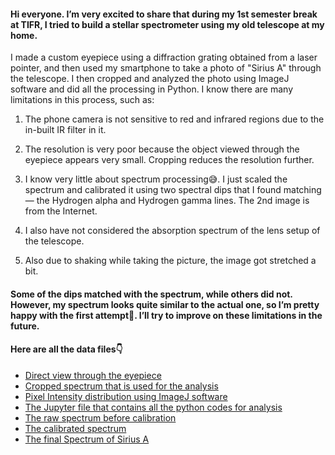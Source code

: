 #### Hi everyone. I’m very excited to share that during my 1st semester break at TIFR, I tried to build a stellar spectrometer using my old telescope at my home. 
I made a custom eyepiece using a diffraction grating obtained from a laser pointer, and then used my smartphone to take a photo of "Sirius A" through the telescope. 
I then cropped and analyzed the photo using ImageJ software and did all the processing in Python.
I know there are many limitations in this process, such as:

1. The phone camera is not sensitive to red and infrared regions due to the in-built IR filter in it.


2. The resolution is very poor because the object viewed through the eyepiece appears very small. Cropping reduces the resolution further.


3. I know very little about spectrum processing😅. I just scaled the spectrum and calibrated it using two spectral dips that I found matching — the Hydrogen alpha and Hydrogen gamma lines. The 2nd image is from the Internet.

4. I also have not considered the absorption spectrum of the lens setup of the telescope.

5. Also due to shaking while taking the picture, the image got stretched a bit.


#### Some of the dips matched with the spectrum, while others did not. However, my spectrum looks quite similar to the actual one, so I’m pretty happy with the first attempt🤗. I’ll try to improve on these limitations in the future.

#### Here are all the data files👇
* [Direct view through the eyepiece](/SiriusTelescopeView.jpg)
* [Cropped spectrum that is used for the analysis](/Sirius%20A%20Spectrum%20image.jpg)
* [Pixel Intensity distribution using ImageJ software](/SiriusRawSpectraData.csv)
* [The Jupyter file that contains all the python codes for analysis](/SiriusA_SpectrumAnalysis.ipynb)
* [The raw spectrum before calibration](/RawSpectrumOfSiriusA.png)
* [The calibrated spectrum](/CalibratedSpectrumOfSiriusA.png)
* [The final Spectrum of Sirius A](/SiriusASpectrum_Obtained.png)
